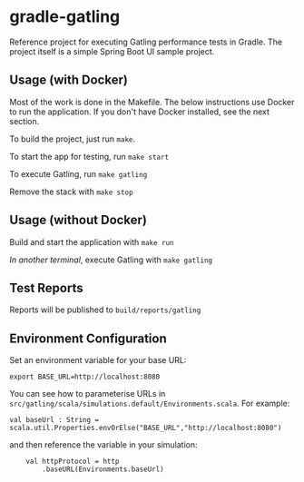# gradle-gatling

Reference project for executing Gatling performance tests in Gradle.  The project itself is a simple Spring Boot UI sample project.

## Usage (with Docker)
Most of the work is done in the Makefile.  The below instructions use Docker to run the application.  If you don't have Docker installed, see the next section.

To build the project, just run `make`.

To start the app for testing, run `make start`

To execute Gatling, run `make gatling`

Remove the stack with `make stop`

## Usage (without Docker)

Build and start the application with `make run`

*In another terminal*, execute Gatling with `make gatling`

## Test Reports
Reports will be published to `build/reports/gatling`

## Environment Configuration

Set an environment variable for your base URL:

    export BASE_URL=http://localhost:8080
    
You can see how to parameterise URLs in `src/gatling/scala/simulations.default/Environments.scala`.  For example:

    val baseUrl : String = scala.util.Properties.envOrElse("BASE_URL","http://localhost:8080")
    
and then reference the variable in your simulation:

    	val httpProtocol = http
    		.baseURL(Environments.baseUrl)
